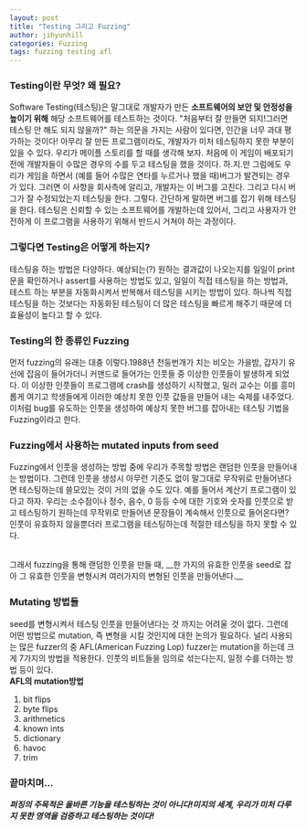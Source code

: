 ```yaml
---
layout: post
title: "Testing 그리고 Fuzzing"
author: jihyunhill
categories: Fuzzing
tags: fuzzing testing afl
---
```


### Testing이란 무엇? 왜 필요?         

Software Testing(테스팅)은 말그대로 개발자가 만든 __소프트웨어의 보안 및 안정성을 높이기 위해__ 해당 소프트웨어를 테스트하는 것이다. "처음부터 잘 만들면 되지!그러면 테스팅 안 해도 되지 않을까?" 하는 의문을 가지는 사람이 있다면, 인간을 너무 과대 평가하는 것이다! 아무리 잘 만든 프로그램이라도, 개발자가 미처 테스팅하지 못한 부분이 있을 수 있다. 우리가 메이플 스토리를 할 때를 생각해 보자. 처음에 이 게임이 배포되기 전에 개발자들이 수많은 경우의 수를 두고 테스팅을 했을 것이다. 하.지.만 그럼에도 우리가 게임을 하면서 (예를 들어 수많은 연타를 누르거나 했을 때)버그가 발견되는 경우가 있다. 그러면 이 사항을 회사측에 알리고, 개발자는 이 버그를 고친다. 그리고 다시 버그가 잘 수정되었는지 테스팅을 한다. 그렇다. 간단하게 말하면 버그를 잡기 위해 테스팅을 한다. 테스팅은 신뢰할 수 있는 소프트웨어를 개발하는데 있어서, 그리고 사용자가 안전하게 이 프로그램을 사용하기 위해서 반드시 거쳐야 하는 과정이다.


### 그렇다면 Testing은 어떻게 하는지?

테스팅을 하는 방법은 다양하다. 예상되는(?) 원하는 결과값이 나오는지를 일일이 print문을 확인하거나 assert를 사용하는 방법도 있고, 일일이 직접 테스팅을 하는 방법과, 테스트 하는 부분을 자동화시켜서 반복해서 테스팅을 시키는 방법이 있다. 하나씩 직접 테스팅을 하는 것보다는 자동화된 테스팅이 더 많은 테스팅을 빠르게 해주기 때문에 더 효율성이 높다고 할 수 있다.    

### Testing의 한 종류인 Fuzzing     

먼저 fuzzing의 유래는 대충 이렇다.1988년 천둥번개가 치는 비오는 가을밤, 갑자기 유선에 잡음이 들어가더니 커맨드로 들어가는 인풋들 중 이상한 인풋들이 발생하게 되었다. 이 이상한 인풋들이 프로그램에 crash를 생성하기 시작했고, 밀러 교수는 이를 흥미롭게 여기고 학생들에게 이러한 예상치 못한 인풋 값들을 만들어 내는 숙제를 내주었다. 이처럼 bug를 유도하는 인풋을 생성하여 예상치 못한 버그를 잡아내는 테스팅 기법을 Fuzzing이라고 한다.

### Fuzzing에서 사용하는 mutated inputs from seed

Fuzzing에서 인풋을 생성하는 방법 중에 우리가 주목할 방법은 랜덤한 인풋을 만들어내는 방법이다. 그런데 인풋을 생성시 아무런 기준도 없이 말그대로 무작위로 만들어낸다면 테스팅하는데 쓸모있는 것이 거의 없을 수도 있다. 예를 들어서 계산기 프로그램이 있다고 하자. 우리는 소수점이나 정수, 음수, 0 등등 수에 대한 기호와 숫자를 인풋으로 받고 테스팅하기 원하는데 무작위로 만들어낸 문장들이 계속해서 인풋으로 들어온다면? 인풋이 유효하지 않을뿐더러 프로그램을 테스팅하는데 적절한 테스팅을 하지 못할 수 있다.


<br/>
그래서 fuzzing을 통해 랜덤한 인풋을 만들 때, __한 가지의 유효한 인풋을 seed로 잡아 그 유효한 인풋을 변형시켜 여러가지의 변형된 인풋을 만들어낸다.__


### Mutating 방법들

seed를 변형시켜서 테스팅 인풋을 만들어낸다는 것 까지는 어려울 것이 없다. 그런데 어떤 방법으로 mutation, 즉 변형을 시킬 것인지에 대한 논의가 필요하다. 널리 사용되는 많은 fuzzer의 중 AFL(American Fuzzing Lop) fuzzer는 mutation을 하는데 크게 7가지의 방법을 적용한다. 인풋의 비트들을 임의로 섞는다는지, 일정 수를 더하는 방법 등이 있다.          
     __AFL의 mutation방법__        
1. bit flips     
2. byte flips    
3. arithmetics       
4. known ints       
5. dictionary      
6. havoc     
7. trim           

### 끝마치며...       

___퍼징의 주목적은 올바른 기능을 테스팅하는 것이 아니다!미지의 세계, 우리가 미처 다루지 못한 영역을 검증하고 테스팅하는 것이다!___
